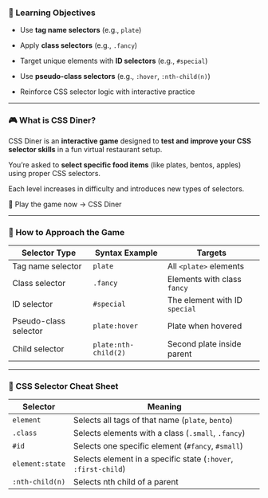 ### 🎯 Learning Objectives

- Use **tag name selectors** (e.g., `plate`)
    
- Apply **class selectors** (e.g., `.fancy`)
    
- Target unique elements with **ID selectors** (e.g., `#special`)
    
- Use **pseudo-class selectors** (e.g., `:hover`, `:nth-child(n)`)
    
- Reinforce CSS selector logic with interactive practice
    

---

### 🎮 What is CSS Diner?

CSS Diner is an **interactive game** designed to **test and improve your CSS selector skills** in a fun virtual restaurant setup.

You’re asked to **select specific food items** (like plates, bentos, apples) using proper CSS selectors.

Each level increases in difficulty and introduces new types of selectors.

🔗 Play the game now → CSS Diner

---

### 🧠 How to Approach the Game

|Selector Type|Syntax Example|Targets|
|---|---|---|
|Tag name selector|`plate`|All `<plate>` elements|
|Class selector|`.fancy`|Elements with class `fancy`|
|ID selector|`#special`|The element with ID `special`|
|Pseudo-class selector|`plate:hover`|Plate when hovered|
|Child selector|`plate:nth-child(2)`|Second plate inside parent|

---

### 📜 CSS Selector Cheat Sheet

| Selector        | Meaning                                                        |
| --------------- | -------------------------------------------------------------- |
| `element`       | Selects all tags of that name (`plate`, `bento`)               |
| `.class`        | Selects elements with a class (`.small`, `.fancy`)             |
| `#id`           | Selects one specific element (`#fancy`, `#small`)              |
| `element:state` | Selects element in a specific state (`:hover`, `:first-child`) |
| `:nth-child(n)` | Selects nth child of a parent                                  |